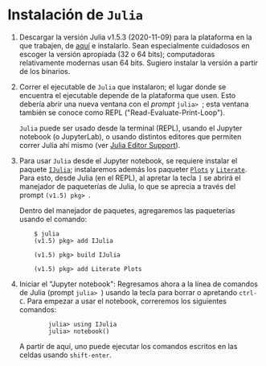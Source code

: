 # Instalación de `Julia`

1. Descargar la versión Julia v1.5.3 (2020-11-09) para la plataforma en la que trabajen, de [aquí](https://julialang.org/downloads/) e instalarlo. Sean especialmente cuidadosos en escoger la versión apropiada (32 o 64 bits); computadoras relativamente modernas usan 64 bits. Sugiero instalar la versión a partir de los binarios.

2. Correr el ejecutable de `Julia` que instalaron; el lugar donde se encuentra el ejecutable depende de la plataforma que usen. Esto debería abrir una nueva ventana con el *prompt* `julia> `; esta ventana también se conoce como REPL ("Read-Evaluate-Print-Loop").

   <!--img src="../imagenes/julia.png" alt="alt text" width="700" height="200"/-->

   `Julia` puede ser usado desde la terminal (REPL), usando el Jupyter notebook (o JupyterLab), o usando distintos editores que permiten correr Julia ahí mismo (ver [Julia Editor Support](https://github.com/JuliaEditorSupport)).

3. Para usar `Julia` desde el Jupyter notebook, se requiere instalar el paquete [`IJulia`](https://github.com/JuliaLang/IJulia.jl); instalaremos además los paqueter [`Plots`](https://github.com/JuliaPlots/Plots.jl) y [`Literate`](https://github.com/fredrikekre/Literate.jl). Para esto, desde Julia (en el REPL), al apretar la tecla `]` se abrirá el manejador de paqueterías de Julia, lo que se aprecia a través del prompt `(v1.5) pkg> `.

   Dentro del manejador de paquetes, agregaremos las paqueterías usando el comando:
	```
		$ julia
		(v1.5) pkg> add IJulia

		(v1.5) pkg> build IJulia

		(v1.5) pkg> add Literate Plots
	```

4. Iniciar el "Jupyter notebook": Regresamos ahora a la línea de comandos de
Julia (prompt `julia> `) usando la tecla para borrar o apretando `ctrl-C`. Para
empezar a usar el notebook, correremos los siguientes comandos:
	```
	        julia> using IJulia
			julia> notebook()
	```

   A partir de aquí, uno puede ejecutar los comandos escritos en las celdas usando `shift-enter`.
